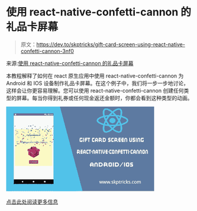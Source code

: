 # 使用 react-native-confetti-cannon 的礼品卡屏幕

> 原文：<https://dev.to/skptricks/gift-card-screen-using-react-native-confetti-cannon-3nf0>

来源:[使用 react-native-confetti-cannon 的礼品卡屏幕](https://www.skptricks.com/2019/08/gift-card-screen-using-react-native-confetti-cannon.html)

本教程解释了如何在 react 原生应用中使用 react-native-confetti-cannon 为 Android 和 IOS 设备制作礼品卡屏幕。在这个例子中，我们将一步一步地讨论，这样会让你更容易理解。您可以使用 react-native-confetti-cannon 创建任何类型的屏幕。每当你得到礼券或任何现金返还金额时，你都会看到这种类型的动画。

[![](img/d193909a916c34db52a29d0e98bbb201.png)](https://res.cloudinary.com/practicaldev/image/fetch/s--V62LwP5A--/c_limit%2Cf_auto%2Cfl_progressive%2Cq_auto%2Cw_880/https://1.bp.blogspot.com/-e_NMHoihGwE/XVOMa-eoavI/AAAAAAAADRw/9cjLULSKswcTgE-uA0juZqNfNkzlM1tZQCLcBGAs/s400/Gift%252BCard%252BScreen%252Busing%252Breact-native-confetti-cannon.jpg)

[点击此处阅读更多信息](https://www.skptricks.com/2019/08/gift-card-screen-using-react-native-confetti-cannon.html)